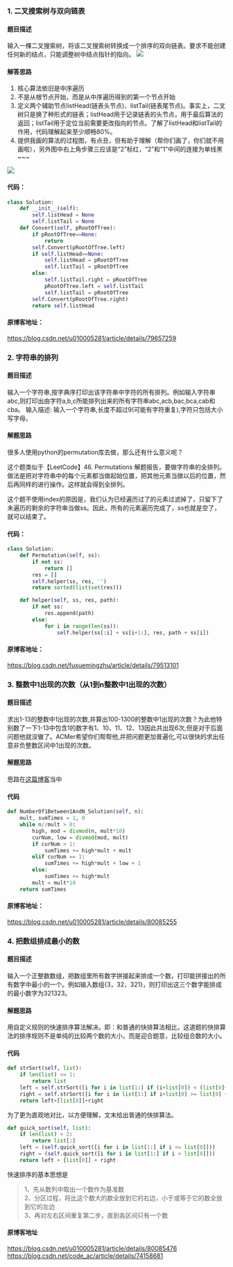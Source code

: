 ### 1. 二叉搜索树与双向链表
#### 题目描述
输入一棵二叉搜索树，将该二叉搜索树转换成一个排序的双向链表。要求不能创建任何新的结点，只能调整树中结点指针的指向。
![](http://ww1.sinaimg.cn/large/006IYRZEly1ft5wmq037pj30su06smxz.jpg)
#### 解答思路
1. 核心算法依旧是中序遍历
2. 不是从根节点开始，而是从中序遍历得到的第一个节点开始
3. 定义两个辅助节点listHead(链表头节点)、listTail(链表尾节点)。事实上，二叉树只是换了种形式的链表；listHead用于记录链表的头节点，用于最后算法的返回；listTail用于定位当前需要更改指向的节点。了解了listHead和listTail的作用，代码理解起来至少顺畅80%。
4. 提供我画的算法的过程图，有点丑，但有助于理解（帮你们画了，你们就不用画啦），另外图中右上角步骤三应该是“2”标红，“2”和“1”中间的连接为单线黑~~~ 

![](http://ww1.sinaimg.cn/large/006IYRZEly1ft5wrpa18zj30vi1b9jwa.jpg)
#### 代码：
```python
class Solution:
    def __init__(self):
        self.listHead = None
        self.listTail = None
    def Convert(self, pRootOfTree):
        if pRootOfTree==None:
            return
        self.Convert(pRootOfTree.left)
        if self.listHead==None:
            self.listHead = pRootOfTree
            self.listTail = pRootOfTree
        else:
            self.listTail.right = pRootOfTree
            pRootOfTree.left = self.listTail
            self.listTail = pRootOfTree
        self.Convert(pRootOfTree.right)
        return self.listHead
```
#### 原博客地址：
https://blog.csdn.net/u010005281/article/details/79657259

### 2. 字符串的排列
#### 题目描述
输入一个字符串,按字典序打印出该字符串中字符的所有排列。例如输入字符串abc,则打印出由字符a,b,c所能排列出来的所有字符串abc,acb,bac,bca,cab和cba。 
输入描述: 
输入一个字符串,长度不超过9(可能有字符重复),字符只包括大小写字母。
#### 解题思路
很多人使用python的permutation库去做，那么还有什么意义呢？

这个题类似于【LeetCode】46. Permutations 解题报告，要做字符串的全排列。做法是把对字符串中的每个元素都当做起始位置，把其他元素当做以后的位置，然后再同样的进行操作。这样就会得到全排列。

这个题不使用index的原因是，我们认为已经遍历过了的元素过滤掉了，只留下了未遍历的剩余的字符串当做ss。因此，所有的元素遍历完成了，ss也就是空了，就可以结束了。
#### 代码：
```python
class Solution:
    def Permutation(self, ss):
        if not ss:
            return []
        res = []
        self.helper(ss, res, '')
        return sorted(list(set(res)))

    def helper(self, ss, res, path):
        if not ss:
            res.append(path)
        else:
            for i in range(len(ss)):
                self.helper(ss[:i] + ss[i+1:], res, path + ss[i])
```
#### 原博客地址：
https://blog.csdn.net/fuxuemingzhu/article/details/79513101
### 3. 整数中1出现的次数（从1到n整数中1出现的次数）
#### 题目描述
求出1-13的整数中1出现的次数,并算出100-1300的整数中1出现的次数？为此他特别数了一下1-13中包含1的数字有1、10、11、12、13因此共出现6次,但是对于后面问题他就没辙了。ACMer希望你们帮帮他,并把问题更加普遍化,可以很快的求出任意非负整数区间中1出现的次数。
#### 解题思路
思路在[这篇博客](http://www.cnblogs.com/nailperry/p/4752987.html)当中
#### 代码
```python
def NumberOf1Between1AndN_Solution(self, n):
    mult, sumTimes = 1, 0
    while n//mult > 0:
        high, mod = divmod(n, mult*10)
        curNum, low = divmod(mod, mult)
        if curNum > 1:
            sumTimes += high*mult + mult
        elif curNum == 1:
            sumTimes += high*mult + low + 1
        else:
            sumTimes += high*mult
        mult = mult*10
    return sumTimes
```
#### 原博客地址：
https://blog.csdn.net/u010005281/article/details/80085255
### 4. 把数组排成最小的数
#### 题目描述
输入一个正整数数组，把数组里所有数字拼接起来排成一个数，打印能拼接出的所有数字中最小的一个。例如输入数组{3，32，321}，则打印出这三个数字能排成的最小数字为321323。
#### 解题思路
用自定义规则的快速排序算法解决。即：和普通的快排算法相比，这道题的快排算法的排序规则不是单纯的比较两个数的大小，而是迎合题意，比较组合数的大小。
#### 代码
```python
def strSort(self, list):
    if len(list) <= 1:
        return list
    left = self.strSort([i for i in list[1:] if (i+list[0]) < (list[0]+i)])
    right = self.strSort([i for i in list[1:] if i+list[0] >= list[0] + i])
    return left+[list[0]]+right
```
为了更为直观地对比，以方便理解，文末给出普通的快排算法。
```python
def quick_sort(self, list):
    if len(list) < 2:
        return list[:]
    left = (self.quick_sort([i for i in list[1:] if i <= list[0]]))
    right = (self.quick_sort([i for i in list[1:] if i > list[0]]))
    return left + [list[0]] + right
```
快速排序的基本思想是     
>1、先从数列中取出一个数作为基准数  
>2、分区过程，将比这个数大的数全放到它的右边，小于或等于它的数全放到它的左边  
>3、再对左右区间重复第二步，直到各区间只有一个数  

#### 原博客地址
https://blog.csdn.net/u010005281/article/details/80085476     
https://blog.csdn.net/code_ac/article/details/74158681